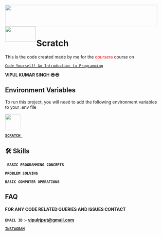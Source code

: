 <img src="https://user-images.githubusercontent.com/72446442/130321001-de879537-c8b4-432c-9b2a-bbb31541b62f.png" width =500 height = 70 img align = "center" ><img src="https://user-images.githubusercontent.com/72446442/130321395-d53faaac-dad5-4435-8745-8c457238d8d5.jpg" width = 100 height = 50 img align = "left" >    


# Scratch 

This  is the code created made by me for the <font color ='red'> coursera </font > course
on 

 [`Code Yourself! An Introduction to Programming`](https://www.coursera.org/learn/intro-programming?)




**VIPUL KUMAR SINGH :sunglasses::sunglasses:**


## Environment Variables

To run this project, you will need to add the following environment variables to your .env file


<img src="https://user-images.githubusercontent.com/72446442/130321395-d53faaac-dad5-4435-8745-8c457238d8d5.jpg" width = 50 height = 50  >    

**[`SCRATCH `](https://scratch.mit.edu/download)**


## 🛠 Skills 

**` BASIC PROGRAMMING CONCEPTS`**

**` PROBLEM SOLVING `**

**` BASIC COMPUTER OPERATIONS `**





## FAQ


#### FOR ANY CODE RELATED QUERIES AND ISSUES CONTACT 

**`EMAIL ID` :- vipulrjput@gmail.com**                              

**[`INSTAGRAM`](https://www.instagram.com/vipulkumar03/)**

  
